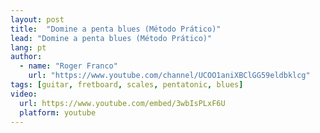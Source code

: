 ```yaml
---
layout: post
title:  "Domine a penta blues (Método Prático)"
lead: "Domine a penta blues (Método Prático)"
lang: pt
author:
  - name: "Roger Franco"
    url: "https://www.youtube.com/channel/UCOO1aniXBClGG59eldbklcg"
tags: [guitar, fretboard, scales, pentatonic, blues]
video:
  url: https://www.youtube.com/embed/3wbIsPLxF6U
  platform: youtube
---
```

